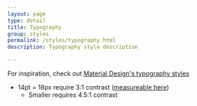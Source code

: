 ```yaml
---
layout: page
type: detail
title: Typography
group: styles
permalink: /styles/typography.html
description: Typography style description

---
```


For inspiration, check out [Material Design's typography styles](https://material.io/guidelines/style/typography.html#typography-styles)

* 14pt = 18px require 3:1 contrast ([measureable here](http://leaverou.github.io/contrast-ratio/))
  - Smaller requires 4.5:1 contrast
